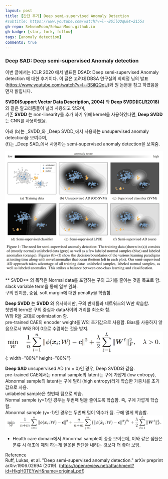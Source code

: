 ```yaml
---
layout: post
title: [간단 후기] Deep semi-supervised Anomaly Detection
#subtitle: https://www.youtube.com/watch?v=l--BSilQQqU&t=2155s
gh-repo: SehwanMoon/SehwanMoon.github.io
gh-badge: [star, fork, follow]
tags: [anomaly detection]
comments: true
---
```


### Deep SAD: Deep semi-supervised Anomaly detection 

이번 글에서는 ICLR 2020 에서 발표된 DSAD: Deep semi-supervised Anomaly detection 에 대한 후기이다. 이 글은 고려대 DBSA 연구실의 최희정 님의 발표 (https://www.youtube.com/watch?v=l--BSilQQqU)와 원 논문을 참고 하였음을 먼저 밝힙니다.   

**SVDD(Support Vector Data Description, 2004)** 와 **Deep SVDD(ICLR2018)** 와 같은 알고리즘들이 널리 사용되고 있으며,   
기존 **SVDD** 는 non-linearity를 추가 하기 위해 kernel을 사용하였다면, **Deep SVDD** 는 CNN를 사용하였음.   

아래 (b)는 _SVDD_와 _Deep SVDD_에서 사용하는 unsupervised anomaly detection을 보여주며,  
(f)는 _Deep SAD_에서 사용하는 semi-supervised anomaly detection을 보여줌. 

![fig1](/assets/img/20210111_193117.jpg)

** SVDD** 의 목적은 Normal data를 포함하는 구의 크기를 줄이는 것을 목표로 함. slack variable term을 통해 일부 완화.  
구의 반지름, 중심, soft margin에 대한 penalty을 학습함.   

**Deep SVDD** 는 **SVDD** 와 유사하지만, 구의 반지름과 네트워크의 W만 학습함.  
첫번째 term은 구의 중심과 data사이의 거리를 최소화 함.  
W와 R을 교대로 optimization 함.  
pre-trained CAE의 encoder weight를 W의 초기값으로 사용함. Bias를 사용하지 않음으로서 W와 R이 0으로 수렴하는 것을 방지.  
![loss1](/assets/img/20210111_154902.jpg){: width="80%" height="80%"}


**Deep SAD** 
unsupervised AD (m = 0)인 경우, Deep SVDD와 같음.  
pre-trained CAE에서는 normal sample의 latent는 구에 가깝게 (low entropy), Abnormal sample의 latent는 구에 멀리 (high entropy)라게 학습한
가중치를 초기값으로 사용.  
unlabeled sample은 첫번째 텀으로 학습.  
Normal sample (y=1)인 경우는 두번째 텀을 줄이도록 학습함. 즉, 구에 가깝게 학습함.  
Abnormal sample (y=-1)인 경우는 두번째 텀이 역수가 됨. 구에 멀게 학습함.   
![loss2](/assets/img/20210111_154943.jpg)


- Health care domain에서 Abnormal sample이 종종 보이는데, 이와 같은 샘플은 분류 시 애초에 제외 하는게 잘못된 판단을 내리는 것보다 
더 좋아 보임. 

Reference  
Ruff, Lukas, et al. "Deep semi-supervised anomaly detection." arXiv preprint arXiv:1906.02694 (2019).
(https://openreview.net/attachment?id=HkgH0TEYwH&name=original_pdf)

